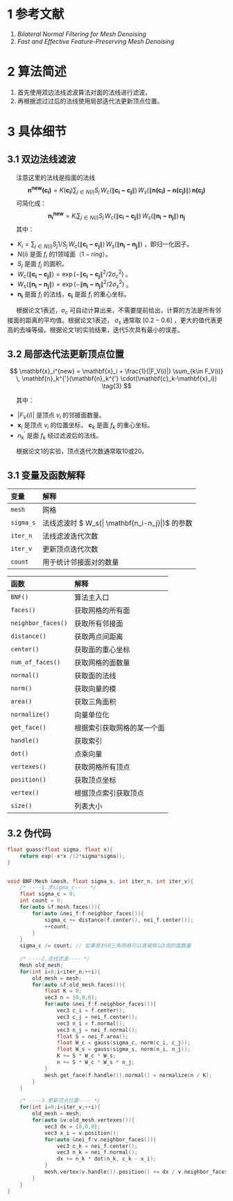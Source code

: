 # 1 参考文献

1.  *Bilateral Normal Filtering for Mesh Denoising*
2.  *Fast and Effective Feature-Preserving Mesh Denoising* 



# 2 算法简述

1. 首先使用双边法线滤波算法对面的法线进行滤波。
2. 再根据滤过过后的法线使用局部迭代法更新顶点位置。



# 3 具体细节

## 3.1 双边法线滤波

$\quad$ 注意这里的法线是指面的法线
$$
\mathbf{n^{new}(\mathbf{c_i})} = K(\mathbf{c_i}) \sum_{j\in N(i)} S_j\,
W_c(\|\mathbf{c_i-c_j} \|)\,
W_s(\|\mathbf{n(c_i)-n(c_j)}\|)\,
\mathbf{n(c_j)} \tag{1}
$$
$\quad$ 可简化成：
$$
\mathbf{n_i^{new}} = K_i \sum_{j\in N(i)} S_j\,
W_c(\|\mathbf{c_i-c_j} \|)\,
W_s(\|\mathbf{n_i-n_j}\|)\,
\mathbf{n_j} \tag{2}
$$
$\quad$ 其中：

+  $K_i =  \sum_{j\in N(i)} S_j1/S_j\,W_c(\|\mathbf{c_i-c_j} \|)\,W_s(\|\mathbf{n_i-n_j}\|)$  ，即归一化因子。
+  $N(i)$ 是面 $f_i$ 的1领域面（$1-ring$）。
+  $S_j$ 是面 $f_j$ 的面积。
+ $W_c(\|\mathbf{c_i-c_j} \|) = \exp(-\|\mathbf{c_i-c_j}\|^2/2\sigma_c^2)$ 。
+ $W_s(\|\mathbf{n_i-n_j}\|) = \exp(-\|\mathbf{n_i-n_j}\|^2/2\sigma_s^2)$ 。
+ $\mathbf{n_i}$ 是面 $f_i$ 的法线，$\mathbf{c_i}$ 是面 $f_i$ 的重心坐标。

$\quad$ 根据论文1表述，$\sigma_c$ 可自动计算出来，不需要提前给出，计算的方法是所有邻接面的距离的平均值。根据论文1表述， $\sigma_s$ 通常取 $[0.2-0.6]$ ，更大的值代表更高的去噪等级。根据论文1的实验结果，迭代5次具有最小的误差。

## 3.2 局部迭代法更新顶点位置

$$
\mathbf{x}_i^{new} = \mathbf{x}_i + \frac{1}{|F_V(i)|}
\sum_{k\in F_V(i)} \, \mathbf{n}_k^{'}(\mathbf{n}_k^{'} \cdot(\mathbf{c}_k-\mathbf{x}_i)) \tag{3}
$$

$\quad$ 其中：

+  $|F_V(i)|$ 是顶点 $v_i$ 的邻接面数量。
+  $\mathbf{x}_i$ 是顶点 $v_i$ 的位置坐标， $\mathbf{c}_k$ 是面 $f_k$ 的重心坐标。
+  $n_k^{'}$ 是面 $f_k$ 经过滤波后的法线。

$\quad$ 根据论文1的实验，顶点迭代次数通常取10或20。



## 3.1 变量及函数解释

| 变量      | 解释                                            |
| :-------- | :---------------------------------------------- |
| `mesh`    | 网格                                            |
| `sigma_s` | 法线滤波时 $ W_s(\| \mathbf{n_i-n_j}\|)$ 的参数 |
| `iter_n`  | 法线滤波迭代次数                                |
| `iter_v`  | 更新顶点迭代次数                                |
| `count`   | 用于统计邻接面对的数量                          |



| 函数               | 解释                       |
| :----------------- | :------------------------- |
| `BNF()`            | 算法主入口                 |
| `faces()`          | 获取网格的所有面           |
| `neighbor_faces()` | 获取所有邻接面             |
| `distance()`       | 获取两点间距离             |
| `center()`         | 获取面的重心坐标           |
| `num_of_faces()`   | 获取网格的面数量           |
| `normal()`         | 获取面的法线               |
| `norm()`           | 获取向量的模               |
| `area()`           | 获取三角面积               |
| `normalize()`      | 向量单位化                 |
| `get_face()`       | 根据索引获取网格的某一个面 |
| `handle()`         | 获取索引                   |
| `dot()`            | 点乘向量                   |
| `vertexes()`       | 获取网格所有顶点           |
| `position()`       | 获取顶点坐标               |
| `vertex()`         | 根据顶点索引获取顶点       |
| `size()`           | 列表大小                   |



## 3.2 伪代码

```cpp
float guass(float sigma, float x){
	return exp(-x*x /(2*sigma*sigma));
}


void BNF(Mesh &mesh, float sigma_s, int iter_n, int iter_v){
    /* ----1.求sigma_c---- */
    float sigma_c = 0;
    int count = 0;
    for(auto &f:mesh.faces()){
        for(auto &nei_f:f.neighbor_faces()){
			sigma_c += distance(f.center(), nei_f.center());
            ++count;
        }
    }
    sigma_c /= count; // 如果是封闭三角网格可以直接除以3倍的面数量
    
    /* ----2.法线滤波---- */
    Mesh old_mesh;
   	for(int i=0;i<iter_n;++i){
        old_mesh = mesh;
        for(auto &f:old_mesh.faces()){
            float K = 0;
            vec3 n = {0,0,0};
            for(auto &nei_f:f.neighbor_faces()){
                vec3 c_i = f.center();
                vec3 c_j = nei_f.center();
                vec3 n_i = f.normal();
                vec3 n_j = nei_f.normal();
                float S = nei_f.area();
                float W_c = gauss(sigma_c, norm(c_i, c_j));
                float W_s = gauss(sigma_s, norm(n_i, n_j));
                K += S * W_c * W_s;
                n += S * W_c * W_s * n_j;
            }
            mesh.get_face(f.handle()).normal() = normalize(n / K);
        }
    }

    /* ----3.更新顶点位置---- */
    for(int i=0;i<iter_v;++i){
    	old_mesh = mesh;
        for(auto &v:old_mesh.vertexes()){
         	vec3 dx = {0,0,0};
            vec3 x_i = v.position();
            for(auto &nei_f:v.neighbor_faces()){
                vec3 c_k = nei_f.center();
                vec3 n_k = nei_f.normal();
                dx += n_k * dot(n_k, c_k - x_i);
            }
            mesh.vertex(v.handle()).position() += dx / v.neighbor_faces().size();
        }
    }
}


```










